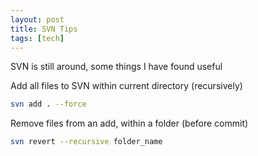 ```yaml
---
layout: post
title: SVN Tips
tags: [tech]
---
```


SVN is still around, some things I have found useful

Add all files to SVN within current directory (recursively)

``` bash
svn add . --force
```
Remove files from an add, within a folder (before commit)
``` bash
svn revert --recursive folder_name
```
